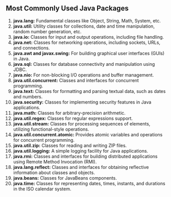 ## Most Commonly Used Java Packages

1. **java.lang:** Fundamental classes like Object, String, Math, System, etc.
2. **java.util:** Utility classes for collections, date and time manipulation, random number generation, etc.
3. **java.io:** Classes for input and output operations, including file handling.
4. **java.net:** Classes for networking operations, including sockets, URLs, and connections.
5. **java.awt and javax.swing:** For building graphical user interfaces (GUIs) in Java.
6. **java.sql:** Classes for database connectivity and manipulation using JDBC.
7. **java.nio:** For non-blocking I/O operations and buffer management.
8. **java.util.concurrent:** Classes and interfaces for concurrent programming.
9. **java.text:** Classes for formatting and parsing textual data, such as dates and numbers.
10. **java.security:** Classes for implementing security features in Java applications.
11. **java.math:** Classes for arbitrary-precision arithmetic.
12. **java.util.regex:** Classes for regular expressions support.
13. **java.util.stream:** Classes for processing sequences of elements, utilizing functional-style operations.
14. **java.util.concurrent.atomic:** Provides atomic variables and operations for concurrent programming.
15. **java.util.zip:** Classes for reading and writing ZIP files.
16. **java.util.logging:** A simple logging facility for Java applications.
17. **java.rmi:** Classes and interfaces for building distributed applications using Remote Method Invocation (RMI).
18. **java.lang.reflect:** Classes and interfaces for obtaining reflective information about classes and objects.
19. **java.beans:** Classes for JavaBeans components.
20. **java.time:** Classes for representing dates, times, instants, and durations in the ISO calendar system.
